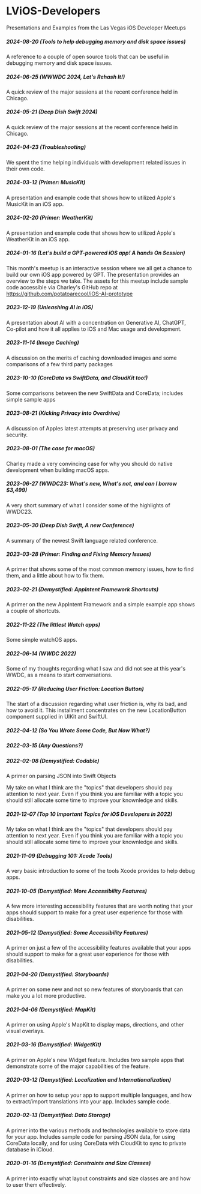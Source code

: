 # LViOS-Developers
Presentations and Examples from the Las Vegas iOS Developer Meetups

##### 2024-08-20 (Tools to help debugging memory and disk space issues)
A reference to a couple of open source tools that can be useful in debugging memory and disk space issues.

##### 2024-06-25 (WWWDC 2024, Let's Rehash It!)
A quick review of the major sessions at the recent conference held in Chicago.

##### 2024-05-21 (Deep Dish Swift 2024)
A quick review of the major sessions at the recent conference held in Chicago.

##### 2024-04-23 (Troubleshooting)
We spent the time helping individuals with development related issues in their own code.

##### 2024-03-12 (Primer: MusicKit)
A presentation and example code that shows how to utilized Apple's MusicKit in an iOS app.

##### 2024-02-20 (Primer: WeatherKit)
A presentation and example code that shows how to utilized Apple's WeatherKit in an iOS app.

##### 2024-01-16 (Let's build a GPT-powered iOS app! A hands On Session)
This month's meetup is an interactive session where we all get a chance to build our own iOS app powered by GPT. The presentation provides an overview to the steps we take. The assets for this meetup include sample code accessible via Charley's GitHub repo at https://github.com/potatoarecool/iOS-AI-prototype

##### 2023-12-19 (Unleashing AI in iOS)
A presentation about AI with a concentration on Generative AI, ChatGPT, Co-pilot and how it all applies to iOS and Mac usage and development.

##### 2023-11-14 (Image Caching)
A discussion on the merits of caching downloaded images and some comparisons of a few third party packages

##### 2023-10-10 (CoreData vs SwiftData, and CloudKit too!)
Some comparisons between the new SwiftData and CoreData; includes simple sample apps

##### 2023-08-21 (Kicking Privacy into Overdrive)
A discussion of Apples latest attempts at preserving user privacy and security.

##### 2023-08-01 (The case for macOS)
Charley made a very convincing case for why you should do native development when building macOS apps.

##### 2023-06-27 (WWDC23: What's new, What's not, and can I borrow $3,499)
A very short summary of what I consider some of the highlights of WWDC23.

##### 2023-05-30 (Deep Dish Swift, A new Conference)
A summary of the newest Swift language related conference.

##### 2023-03-28 (Primer: Finding and Fixing Memory Issues)
A primer that shows some of the most common memory issues, how to find them, and a little about how to fix them.

##### 2023-02-21 (Demystified: AppIntent Framework Shortcuts)
A primer on the new AppIntent Framework and a simple example app shows a couple of shortcuts.

##### 2022-11-22 (The littlest Watch apps)
Some simple watchOS apps.

##### 2022-06-14 (WWDC 2022)
Some of my thoughts regarding what I saw and did not see at this year's WWDC, as a means to start conversations.

##### 2022-05-17 (Reducing User Friction: Location Button)
The start of a discussion regarding what user friction is, why its bad, and how to avoid it. This installment concentrates on the new LocationButton component supplied in UIKit and SwiftUI.

##### 2022-04-12 (So You Wrote Some Code, But Now What?)

##### 2022-03-15 (Any Questions?)

##### 2022-02-08 (Demystified: Codable)
A primer on parsing JSON into Swift Objects

My take on what I think are the "topics" that developers should pay attention to next year. Even if you think you are familiar with a topic you should still allocate some time to improve your knownledge and skills.

##### 2021-12-07 (Top 10 Important Topics for iOS Developers in 2022)
My take on what I think are the "topics" that developers should pay attention to next year. Even if you think you are familiar with a topic you should still allocate some time to improve your knownledge and skills.

##### 2021-11-09 (Debugging 101: Xcode Tools)
A very basic introduction to some of the tools Xcode provides to help debug apps.

##### 2021-10-05 (Demystified: More Accessibility Features)
A few more interesting accessibility features that are worth noting that your apps should support to make for a great user experience for those with disabilities.

##### 2021-05-12 (Demystified: Some Accessibility Features)
A primer on just a few of the accessibility features available that your apps should support to make for a great user experience for those with disabilities.

##### 2021-04-20 (Demystified: Storyboards)
A primer on some new and not so new features of storyboards that can make you a lot more productive.

##### 2021-04-06 (Demystified: MapKit)
A primer on using Apple's MapKit to display maps, directions, and other visual overlays.

##### 2021-03-16 (Demystified: WidgetKit)
A primer on Apple's new Widget feature. Includes two sample apps that demonstrate some of the major capabilities of the feature.

##### 2020-03-12 (Demystified: Localization and Internationalization)
A primer on how to setup your app to support multiple languages, and how to extract/import translations into your app. Includes sample code.

##### 2020-02-13 (Demystified: Data Storage)
A primer into the various methods and technologies available to store data for your app. Includes sample code for parsing JSON data, for using CoreData locally, and for using CoreData with CloudKit to sync to private database in iCloud.

##### 2020-01-16 (Demystified: Constraints and Size Classes)
A primer into exactly what layout constraints and size classes are and how to user them effectively.

